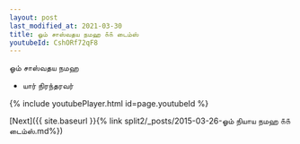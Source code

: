 ```yaml
---
layout: post
last_modified_at: 2021-03-30
title: ஓம் சாஸ்வதய நமஹ ௧௧ டைம்ஸ்
youtubeId: CshORf72qF8
---
```

 
 
 ஓம் சாஸ்வதய நமஹ  
 
 -  யார் நிரந்தரவர் 
 
  
 
  
 
 
 
 
 
 


{% include youtubePlayer.html id=page.youtubeId %}
 
[Next]({{ site.baseurl }}{% link  split2/_posts/2015-03-26-ஓம் நியாய நமஹ ௧௧ டைம்ஸ்.md%})
 
